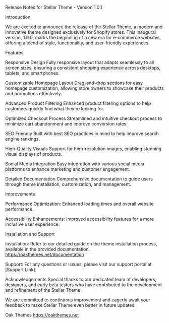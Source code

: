 Release Notes for Stellar Theme - Version 1.0.1

Introduction

We are excited to announce the release of the Stellar Theme, a modern and innovative theme designed exclusively for Shopify stores. This inaugural version, 1.0.0, marks the beginning of a new era for e-commerce websites, offering a blend of style, functionality, and user-friendly experiences.

Features

Responsive Design
Fully responsive layout that adapts seamlessly to all screen sizes, ensuring a consistent shopping experience across desktops, tablets, and smartphones.

Customizable Homepage Layout
Drag-and-drop sections for easy homepage customization, allowing store owners to showcase their products and promotions effectively.

Advanced Product Filtering
Enhanced product filtering options to help customers quickly find what they're looking for.

Optimized Checkout Process
Streamlined and intuitive checkout process to minimize cart abandonment and improve conversion rates.

SEO Friendly
Built with best SEO practices in mind to help improve search engine rankings.

High-Quality Visuals
Support for high-resolution images, enabling stunning visual displays of products.

Social Media Integration
Easy integration with various social media platforms to enhance marketing and customer engagement.

Detailed Documentation
Comprehensive documentation to guide users through theme installation, customization, and management.

Improvements

Performance Optimization: Enhanced loading times and overall website performance.

Accessibility Enhancements: Improved accessibility features for a more inclusive user experience.

Installation and Support

Installation: Refer to our detailed guide on the theme installation process, available in the provided documentation. https://oakthemes.net/documentation

Support: For any questions or issues, please visit our support portal at [Support Link].

Acknowledgements
Special thanks to our dedicated team of developers, designers, and early beta testers who have contributed to the development and refinement of the Stellar Theme.

We are committed to continuous improvement and eagerly await your feedback to make Stellar Theme even better in future updates.

Oak Themes
https://oakthemes.net




